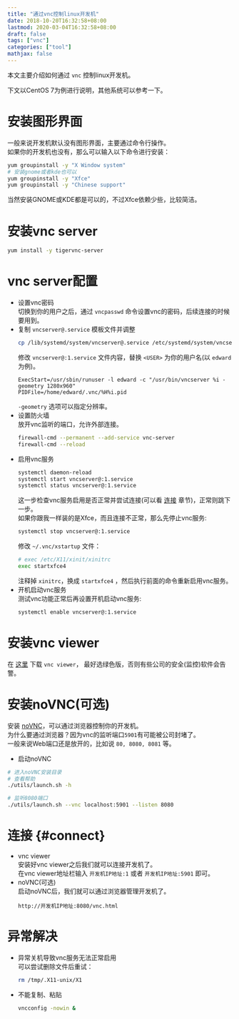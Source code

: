 ```yaml
---
title: "通过vnc控制linux开发机"
date: 2018-10-20T16:32:58+08:00
lastmod: 2020-03-04T16:32:58+08:00
draft: false
tags: ["vnc"]
categories: ["tool"]
mathjax: false
---
```


本文主要介绍如何通过 `vnc` 控制linux开发机。  
<!--more-->

下文以CentOS 7为例进行说明，其他系统可以参考一下。  

# 安装图形界面
一般来说开发机默认没有图形界面，主要通过命令行操作。  
如果你的开发机也没有，那么可以输入以下命令进行安装：  
```sh
yum groupinstall -y "X Window system"
# 安装gnome或者kde也可以
yum groupinstall -y "Xfce"
yum groupinstall -y "Chinese support"
```
当然安装GNOME或KDE都是可以的，不过Xfce依赖少些，比较简洁。  

# 安装vnc server
```sh
yum install -y tigervnc-server
```

# vnc server配置
- 设置vnc密码  
  切换到你的用户之后，通过 `vncpasswd` 命令设置vnc的密码，后续连接的时候要用到。  
- 复制 `vncserver@.service` 模板文件并调整   
  ```sh
  cp /lib/systemd/system/vncserver@.service /etc/systemd/system/vncserver@:1.service
  ```
  修改 `vncserver@:1.service` 文件内容，替换 `<USER>` 为你的用户名(以 `edward` 为例)。  
  ```
  ExecStart=/usr/sbin/runuser -l edward -c "/usr/bin/vncserver %i -geometry 1280x960"
  PIDFile=/home/edward/.vnc/%H%i.pid
  ```
  `-geometry` 选项可以指定分辨率。  
- 设置防火墙  
  放开vnc监听的端口，允许外部连接。  
  ```sh
  firewall-cmd --permanent --add-service vnc-server
  firewall-cmd --reload
  ```
- 启用vnc服务  
  ```sh
  systemctl daemon-reload
  systemctl start vncserver@:1.service
  systemctl status vncserver@:1.service
  ```
  这一步检查vnc服务启用是否正常并尝试连接(可以看 [连接](#connect) 章节)，正常则跳下一步。  
  如果你跟我一样装的是Xfce，而且连接不正常，那么先停止vnc服务:  
  ```sh
  systemctl stop vncserver@:1.service
  ```
  修改 `~/.vnc/xstartup` 文件：  
  ```sh
  # exec /etc/X11/xinit/xinitrc
  exec startxfce4
  ```
  注释掉 `xinitrc`，换成 `startxfce4` ，然后执行前面的命令重新启用vnc服务。  
- 开机启动vnc服务  
  测试vnc功能正常后再设置开机启动vnc服务:  
  ```sh
  systemctl enable vncserver@:1.service
  ```

# 安装vnc viewer
在 [这里](https://www.realvnc.com/en/connect/download/viewer) 下载 `vnc viewer`， 最好选绿色版，否则有些公司的安全(监控)软件会告警。  

# 安装noVNC(可选)
安装 [noVNC](https://github.com/novnc/noVNC)，可以通过浏览器控制你的开发机。  
为什么要通过浏览器？因为vnc的监听端口`5901`有可能被公司封堵了。  
一般来说Web端口还是放开的，比如说 `80, 8080, 8081` 等。  

- 启动noVNC  
```sh
# 进入noVNC安装目录
# 查看帮助
./utils/launch.sh -h

# 监听8080端口
./utils/launch.sh --vnc localhost:5901 --listen 8080
```

# 连接 {#connect}
- vnc viewer  
  安装好vnc viewer之后我们就可以连接开发机了。  
  在vnc viewer地址栏输入 `开发机IP地址:1` 或者 `开发机IP地址:5901` 即可。  
- noVNC(可选)  
  启动noVNC后，我们就可以通过浏览器管理开发机了。  
  ```
  http://开发机IP地址:8080/vnc.html
  ```

# 异常解决
- 异常关机导致vnc服务无法正常启用  
  可以尝试删除文件后重试：  
  ```sh
  rm /tmp/.X11-unix/X1
  ```
- 不能复制、粘贴  
  ```sh
  vncconfig -nowin &
  ```

